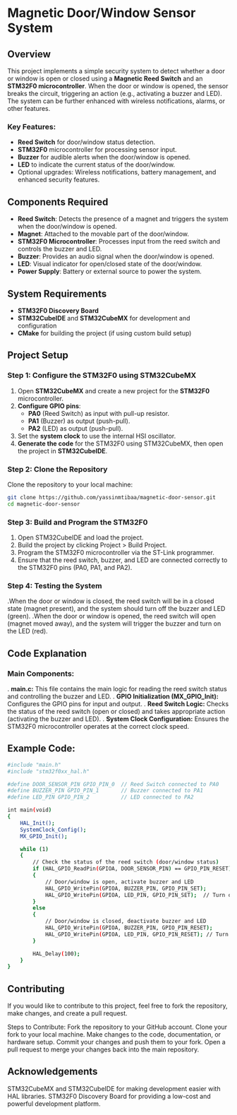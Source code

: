 # Magnetic Door/Window Sensor System

## Overview

This project implements a simple security system to detect whether a door or window is open or closed using a **Magnetic Reed Switch** and an **STM32F0 microcontroller**. When the door or window is opened, the sensor breaks the circuit, triggering an action (e.g., activating a buzzer and LED). The system can be further enhanced with wireless notifications, alarms, or other features.

### Key Features:
- **Reed Switch** for door/window status detection.
- **STM32F0** microcontroller for processing sensor input.
- **Buzzer** for audible alerts when the door/window is opened.
- **LED** to indicate the current status of the door/window.
- Optional upgrades: Wireless notifications, battery management, and enhanced security features.

## Components Required

- **Reed Switch**: Detects the presence of a magnet and triggers the system when the door/window is opened.
- **Magnet**: Attached to the movable part of the door/window.
- **STM32F0 Microcontroller**: Processes input from the reed switch and controls the buzzer and LED.
- **Buzzer**: Provides an audio signal when the door/window is opened.
- **LED**: Visual indicator for open/closed state of the door/window.
- **Power Supply**: Battery or external source to power the system.

## System Requirements

- **STM32F0 Discovery Board**
- **STM32CubeIDE** and **STM32CubeMX** for development and configuration
- **CMake** for building the project (if using custom build setup)

## Project Setup

### Step 1: Configure the STM32F0 using STM32CubeMX

1. Open **STM32CubeMX** and create a new project for the **STM32F0** microcontroller.
2. **Configure GPIO pins**:
   - **PA0** (Reed Switch) as input with pull-up resistor.
   - **PA1** (Buzzer) as output (push-pull).
   - **PA2** (LED) as output (push-pull).
3. Set the **system clock** to use the internal HSI oscillator.
4. **Generate the code** for the STM32F0 using STM32CubeMX, then open the project in **STM32CubeIDE**.

### Step 2: Clone the Repository

Clone the repository to your local machine:

```bash
git clone https://github.com/yassinmtibaa/magnetic-door-sensor.git
cd magnetic-door-sensor
```
### Step 3: Build and Program the STM32F0
1. Open STM32CubeIDE and load the project.
2. Build the project by clicking Project > Build Project.
3. Program the STM32F0 microcontroller via the ST-Link programmer.
4. Ensure that the reed switch, buzzer, and LED are connected correctly to the STM32F0 pins (PA0, PA1, and PA2).


### Step 4: Testing the System
.When the door or window is closed, the reed switch will be in a closed state (magnet present), and the system should turn off the buzzer and LED (green).
.When the door or window is opened, the reed switch will open (magnet moved away), and the system will trigger the buzzer and turn on the LED (red).

## Code Explanation

### Main Components:

. **main.c:** This file contains the main logic for reading the reed switch status and controlling the buzzer and LED.
. **GPIO Initialization (MX_GPIO_Init):** Configures the GPIO pins for input and output.
. **Reed Switch Logic:** Checks the status of the reed switch (open or closed) and takes appropriate action (activating the buzzer and LED).
. **System Clock Configuration:** Ensures the STM32F0 microcontroller operates at the correct clock speed.

## Example Code:
```bash
#include "main.h"
#include "stm32f0xx_hal.h"

#define DOOR_SENSOR_PIN GPIO_PIN_0  // Reed Switch connected to PA0
#define BUZZER_PIN GPIO_PIN_1       // Buzzer connected to PA1
#define LED_PIN GPIO_PIN_2          // LED connected to PA2

int main(void)
{
    HAL_Init();
    SystemClock_Config();
    MX_GPIO_Init();

    while (1)
    {
        // Check the status of the reed switch (door/window status)
        if (HAL_GPIO_ReadPin(GPIOA, DOOR_SENSOR_PIN) == GPIO_PIN_RESET)
        {
            // Door/window is open, activate buzzer and LED
            HAL_GPIO_WritePin(GPIOA, BUZZER_PIN, GPIO_PIN_SET);
            HAL_GPIO_WritePin(GPIOA, LED_PIN, GPIO_PIN_SET);  // Turn on red LED
        }
        else
        {
            // Door/window is closed, deactivate buzzer and LED
            HAL_GPIO_WritePin(GPIOA, BUZZER_PIN, GPIO_PIN_RESET);
            HAL_GPIO_WritePin(GPIOA, LED_PIN, GPIO_PIN_RESET); // Turn off LED
        }

        HAL_Delay(100);
    }
}
```
## Contributing
If you would like to contribute to this project, feel free to fork the repository, make changes, and create a pull request.

Steps to Contribute:
Fork the repository to your GitHub account.
Clone your fork to your local machine.
Make changes to the code, documentation, or hardware setup.
Commit your changes and push them to your fork.
Open a pull request to merge your changes back into the main repository.


## Acknowledgements
STM32CubeMX and STM32CubeIDE for making development easier with HAL libraries.
STM32F0 Discovery Board for providing a low-cost and powerful development platform.


